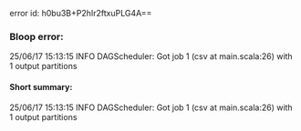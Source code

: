 error id: h0bu3B+P2hIr2ftxuPLG4A==
### Bloop error:

25/06/17 15:13:15 INFO DAGScheduler: Got job 1 (csv at main.scala:26) with 1 output partitions
#### Short summary: 

25/06/17 15:13:15 INFO DAGScheduler: Got job 1 (csv at main.scala:26) with 1 output partitions